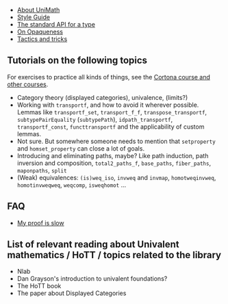 * [About UniMath](./About-UniMath)
* [Style Guide](./Style-Guide)
* [The standard API for a type](./The-standard-API-for-a-type)
* [On Opaqueness](./On-opaqueness)
* [Tactics and tricks](./Tactics-and-tricks)

## Tutorials on the following topics
For exercises to practice all kinds of things, see the [Cortona course and other courses](https://github.com/UniMath/Schools).
* Category theory (displayed categories), univalence, (limits?)
* Working with `transportf`, and how to avoid it wherever possible. Lemmas like `transportf_set`, `transport_f_f`, `transpose_transportf`, `subtypePairEquality` (`subtypePath`), `idpath_transportf`, `transportf_const`, `functtransportf` and the applicability of custom lemmas.
* Not sure. But somewhere someone needs to mention that `setproperty` and `homset_property` can close a lot of goals.
* Introducing and eliminating paths, maybe? Like path induction, path inversion and composition, `total2_paths_f`, `base_paths`, `fiber_paths`, `maponpaths`, `split`
* (Weak) equivalences: `(is)weq_iso`, `invweq` and `invmap`, `homotweqinvweq`, `homotinvweqweq`, `weqcomp`, `isweqhomot`
...

## FAQ
* [My proof is slow](./My-proof-is-slow)

## List of relevant reading about Univalent mathematics / HoTT / topics related to the library
* Nlab
* Dan Grayson's introduction to univalent foundations?
* The HoTT book
* The paper about Displayed Categories